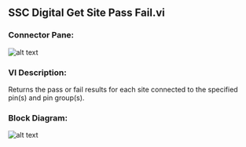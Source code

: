 ## **SSC Digital Get Site Pass Fail.vi**
### Connector Pane:
![alt text](/Digital/SSC%20Digital/Pattern%20Actions/SSC%20Digital%20Get%20Site%20Pass%20Fail.vic.png "SSC Digital Get Site Pass Fail.vi connector pane")

### VI Description:
Returns the pass or fail results for each site connected to the specified pin(s) and pin group(s).

### Block Diagram:
![alt text](/Digital/SSC%20Digital/Pattern%20Actions/SSC%20Digital%20Get%20Site%20Pass%20Fail.vid.png "SSC Digital Get Site Pass Fail.vi block diagram")
